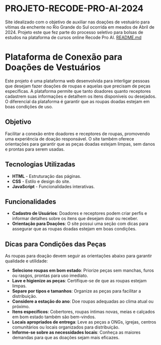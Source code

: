 # PROJETO-RECODE-PRO-AI-2024
Site idealizado com o objetivo de auxiliar nas doações de vestuário para vítimas da enchente no Rio Grande do Sul ocorrida em meados de Abril de 2024. Projeto este que fez parte do processo seletivo para bolsas de estudos na plataforma de cursos online Recode Pro AI.
[README.md](https://github.com/user-attachments/files/17557495/README.md)

# Plataforma de Conexão para Doações de Vestuários

Este projeto é uma plataforma web desenvolvida para interligar pessoas que desejam fazer doações de roupas e aquelas que precisam de peças específicas. A plataforma permite que tanto doadores quanto receptores cadastrem suas informações e detalhem os itens disponíveis ou desejados. O diferencial da plataforma é garantir que as roupas doadas estejam em boas condições de uso.

## Objetivo

Facilitar a conexão entre doadores e receptores de roupas, promovendo uma experiência de doação responsável. O site também oferece orientações para garantir que as peças doadas estejam limpas, sem danos e prontas para serem usadas.

## Tecnologias Utilizadas

- **HTML** - Estruturação das páginas.
- **CSS** - Estilo e design do site.
- **JavaScript** - Funcionalidades interativas.

## Funcionalidades

- **Cadastro de Usuários**: Doadores e receptores podem criar perfis e informar detalhes sobre os itens que desejam doar ou receber.
- **Orientação para Doações**: O site possui uma seção com dicas para assegurar que as roupas doadas estejam em boas condições.

## Dicas para Condições das Peças

As roupas para doação devem seguir as orientações abaixo para garantir qualidade e utilidade:

- **Selecione roupas em bom estado**: Priorize peças sem manchas, furos ou rasgos, prontas para uso imediato.
- **Lave e higienize as peças**: Certifique-se de que as roupas estejam limpas.
- **Separe por tipos e tamanhos**: Organize as peças para facilitar a distribuição.
- **Considere a estação do ano**: Doe roupas adequadas ao clima atual ou próximo.
- **Itens específicos**: Cobertores, roupas íntimas novas, meias e calçados em bom estado também são bem-vindos.
- **Locais apropriados de entrega**: Leve as peças a ONGs, igrejas, centros comunitários ou locais organizados para distribuição.
- **Informe-se sobre as necessidades locais**: Conheça as maiores demandas para que as doações sejam mais eficazes.
